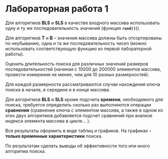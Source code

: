 # Лабораторная работа 1

Для алгоритмов **BLS** и **SLS** в качестве входного массива использовать одну и ту же последовательность значений (функция **`rand()`**)).

Для алгоритмов **Т** и **В** – значения массива должны быть отсортированы по неубыванию, одна и та же последовательность чисел (можно использовать соответствующую функцию из первой лабораторной работы).

Оценить длительность поиска для различных значений размеров последовательностей (начиная с 10000 до 200000 элементов массива, провести измерения не менее, чем для 10 разных размерностей).

Для каждой размерности рассматриваются случаи нахождения ключа поиска в начале, в середине и в конце массива.

Для алгоритмов **BLS** и **SLS**  кроме подсчета **времени**, необходимого для поиска, требуется определить сколько раз выполняются операции **сравнения** (сравнение ключа с элементом массива, а также в одном из этих двух алгоритмов добавляется подсчет сравнений при анализе индекса элемента массива в цикле… ).

Все результаты оформить в виде таблиц и графиков. На графиках **- только временные характеристики** поиска.

По результатам сделать выводы об эффективности того или иного алгоритма поиска.
